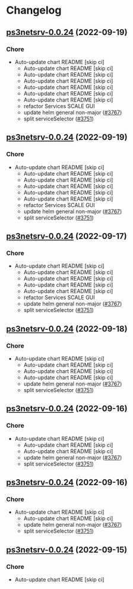 # Changelog



## [ps3netsrv-0.0.24](https://github.com/truecharts/charts/compare/ps3netsrv-0.0.23...ps3netsrv-0.0.24) (2022-09-19)

### Chore

- Auto-update chart README [skip ci]
  - Auto-update chart README [skip ci]
  - Auto-update chart README [skip ci]
  - Auto-update chart README [skip ci]
  - Auto-update chart README [skip ci]
  - Auto-update chart README [skip ci]
  - Auto-update chart README [skip ci]
  - refactor Services SCALE GUI
  - update helm general non-major ([#3767](https://github.com/truecharts/charts/issues/3767))
  - split serviceSelector ([#3751](https://github.com/truecharts/charts/issues/3751))




## [ps3netsrv-0.0.24](https://github.com/truecharts/charts/compare/ps3netsrv-0.0.23...ps3netsrv-0.0.24) (2022-09-19)

### Chore

- Auto-update chart README [skip ci]
  - Auto-update chart README [skip ci]
  - Auto-update chart README [skip ci]
  - Auto-update chart README [skip ci]
  - Auto-update chart README [skip ci]
  - Auto-update chart README [skip ci]
  - refactor Services SCALE GUI
  - update helm general non-major ([#3767](https://github.com/truecharts/charts/issues/3767))
  - split serviceSelector ([#3751](https://github.com/truecharts/charts/issues/3751))




## [ps3netsrv-0.0.24](https://github.com/truecharts/charts/compare/ps3netsrv-0.0.23...ps3netsrv-0.0.24) (2022-09-17)

### Chore

- Auto-update chart README [skip ci]
  - Auto-update chart README [skip ci]
  - Auto-update chart README [skip ci]
  - Auto-update chart README [skip ci]
  - Auto-update chart README [skip ci]
  - refactor Services SCALE GUI
  - update helm general non-major ([#3767](https://github.com/truecharts/charts/issues/3767))
  - split serviceSelector ([#3751](https://github.com/truecharts/charts/issues/3751))




## [ps3netsrv-0.0.24](https://github.com/truecharts/charts/compare/ps3netsrv-0.0.23...ps3netsrv-0.0.24) (2022-09-18)

### Chore

- Auto-update chart README [skip ci]
  - Auto-update chart README [skip ci]
  - Auto-update chart README [skip ci]
  - Auto-update chart README [skip ci]
  - update helm general non-major ([#3767](https://github.com/truecharts/charts/issues/3767))
  - split serviceSelector ([#3751](https://github.com/truecharts/charts/issues/3751))




## [ps3netsrv-0.0.24](https://github.com/truecharts/charts/compare/ps3netsrv-0.0.23...ps3netsrv-0.0.24) (2022-09-16)

### Chore

- Auto-update chart README [skip ci]
  - Auto-update chart README [skip ci]
  - Auto-update chart README [skip ci]
  - update helm general non-major ([#3767](https://github.com/truecharts/charts/issues/3767))
  - split serviceSelector ([#3751](https://github.com/truecharts/charts/issues/3751))




## [ps3netsrv-0.0.24](https://github.com/truecharts/charts/compare/ps3netsrv-0.0.23...ps3netsrv-0.0.24) (2022-09-16)

### Chore

- Auto-update chart README [skip ci]
  - Auto-update chart README [skip ci]
  - update helm general non-major ([#3767](https://github.com/truecharts/charts/issues/3767))
  - split serviceSelector ([#3751](https://github.com/truecharts/charts/issues/3751))




## [ps3netsrv-0.0.24](https://github.com/truecharts/charts/compare/ps3netsrv-0.0.23...ps3netsrv-0.0.24) (2022-09-15)

### Chore

- Auto-update chart README [skip ci]
